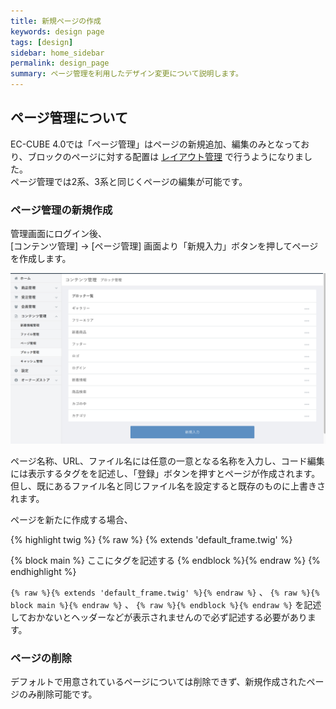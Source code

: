 ```yaml
---
title: 新規ページの作成
keywords: design page
tags: [design]
sidebar: home_sidebar
permalink: design_page
summary: ページ管理を利用したデザイン変更について説明します。
---
```


## ページ管理について
EC-CUBE 4.0では「ページ管理」はページの新規追加、編集のみとなっており、ブロックのページに対する配置は [レイアウト管理](design_layout) で行うようになりました。  
ページ管理では2系、3系と同じくページの編集が可能です。


### ページ管理の新規作成

管理画面にログイン後、  
[コンテンツ管理] -> [ページ管理] 画面より「新規入力」ボタンを押してページを作成します。

![ブロック管理](/images/design/design-block-01.png)

ページ名称、URL、ファイル名には任意の一意となる名称を入力し、コード編集には表示するタグをを記述し、「登録」ボタンを押すとページが作成されます。  
但し、既にあるファイル名と同じファイル名を設定すると既存のものに上書きされます。

ページを新たに作成する場合、

{% highlight twig  %}
{% raw %}
{% extends 'default_frame.twig' %}

{% block main %}
    ここにタグを記述する
{% endblock %}{% endraw %}
{% endhighlight %}

`{% raw %}{% extends 'default_frame.twig' %}{% endraw %}` 、 `{% raw %}{% block main %}{% endraw %}` 、 `{% raw %}{% endblock %}{% endraw %}` を記述しておかないとヘッダーなどが表示されませんので必ず記述する必要があります。


### ページの削除

デフォルトで用意されているページについては削除できず、新規作成されたページのみ削除可能です。
